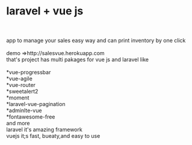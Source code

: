 
# laravel + vue js<br/>
<br/>
<br/>
app to manage your sales easy way and can print inventory by one click<br/>
<br/>
demo =>http://salesvue.herokuapp.com
<br/>
that's project has multi pakages for vue js and laravel like<br/>
<br/>
*vue-progressbar<br/>
*vue-agile<br/>
*vue-router<br/>
*sweetalert2<br/>
*moment<br/>
*laravel-vue-pagination<br/>
*adminlte-vue<br/>
*fontawesome-free<br/>
and more<br/>
laravel it's amazing framework<br/>
vuejs it;s fast, bueaty,and easy to use <br/>
